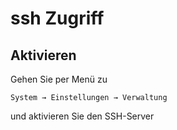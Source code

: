 # ssh Zugriff
## Aktivieren
Gehen Sie per Menü zu 
```
System → Einstellungen → Verwaltung
```
und aktivieren Sie den SSH-Server
